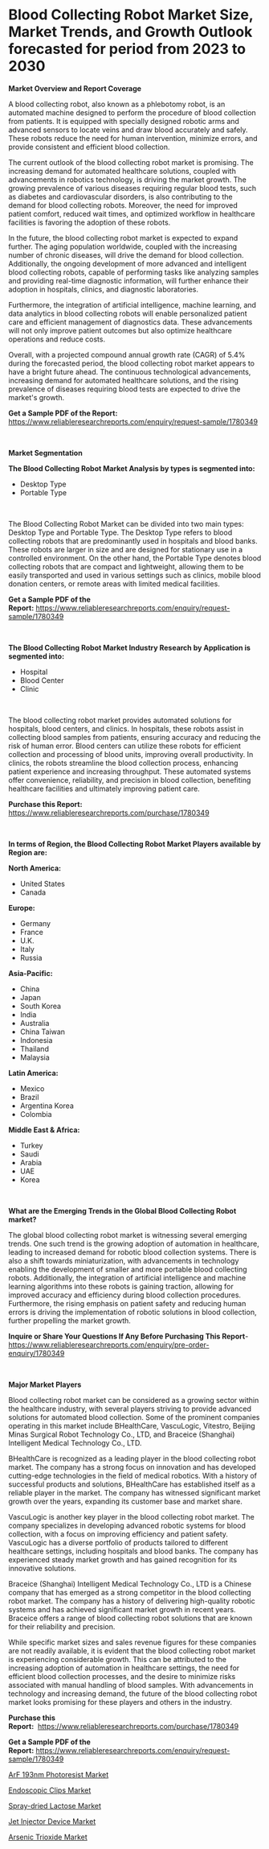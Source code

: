 <p><h1>Blood Collecting Robot Market Size, Market Trends, and Growth Outlook forecasted for period from 2023 to 2030</h1></p><p><strong>Market Overview and Report Coverage</strong></p>
<p><p>A blood collecting robot, also known as a phlebotomy robot, is an automated machine designed to perform the procedure of blood collection from patients. It is equipped with specially designed robotic arms and advanced sensors to locate veins and draw blood accurately and safely. These robots reduce the need for human intervention, minimize errors, and provide consistent and efficient blood collection.</p><p>The current outlook of the blood collecting robot market is promising. The increasing demand for automated healthcare solutions, coupled with advancements in robotics technology, is driving the market growth. The growing prevalence of various diseases requiring regular blood tests, such as diabetes and cardiovascular disorders, is also contributing to the demand for blood collecting robots. Moreover, the need for improved patient comfort, reduced wait times, and optimized workflow in healthcare facilities is favoring the adoption of these robots.</p><p>In the future, the blood collecting robot market is expected to expand further. The aging population worldwide, coupled with the increasing number of chronic diseases, will drive the demand for blood collection. Additionally, the ongoing development of more advanced and intelligent blood collecting robots, capable of performing tasks like analyzing samples and providing real-time diagnostic information, will further enhance their adoption in hospitals, clinics, and diagnostic laboratories.</p><p>Furthermore, the integration of artificial intelligence, machine learning, and data analytics in blood collecting robots will enable personalized patient care and efficient management of diagnostics data. These advancements will not only improve patient outcomes but also optimize healthcare operations and reduce costs.</p><p>Overall, with a projected compound annual growth rate (CAGR) of 5.4% during the forecasted period, the blood collecting robot market appears to have a bright future ahead. The continuous technological advancements, increasing demand for automated healthcare solutions, and the rising prevalence of diseases requiring blood tests are expected to drive the market's growth.</p></p>
<p><strong>Get a Sample PDF of the Report:</strong> <a href="https://www.reliableresearchreports.com/enquiry/request-sample/1780349">https://www.reliableresearchreports.com/enquiry/request-sample/1780349</a></p>
<p>&nbsp;</p>
<p><strong>Market Segmentation</strong></p>
<p><strong>The Blood Collecting Robot Market Analysis by types is segmented into:</strong></p>
<p><ul><li>Desktop Type</li><li>Portable Type</li></ul></p>
<p>&nbsp;</p>
<p><p>The Blood Collecting Robot Market can be divided into two main types: Desktop Type and Portable Type. The Desktop Type refers to blood collecting robots that are predominantly used in hospitals and blood banks. These robots are larger in size and are designed for stationary use in a controlled environment. On the other hand, the Portable Type denotes blood collecting robots that are compact and lightweight, allowing them to be easily transported and used in various settings such as clinics, mobile blood donation centers, or remote areas with limited medical facilities.</p></p>
<p><strong>Get a Sample PDF of the Report:</strong>&nbsp;<a href="https://www.reliableresearchreports.com/enquiry/request-sample/1780349">https://www.reliableresearchreports.com/enquiry/request-sample/1780349</a></p>
<p>&nbsp;</p>
<p><strong>The Blood Collecting Robot Market Industry Research by Application is segmented into:</strong></p>
<p><ul><li>Hospital</li><li>Blood Center</li><li>Clinic</li></ul></p>
<p>&nbsp;</p>
<p><p>The blood collecting robot market provides automated solutions for hospitals, blood centers, and clinics. In hospitals, these robots assist in collecting blood samples from patients, ensuring accuracy and reducing the risk of human error. Blood centers can utilize these robots for efficient collection and processing of blood units, improving overall productivity. In clinics, the robots streamline the blood collection process, enhancing patient experience and increasing throughput. These automated systems offer convenience, reliability, and precision in blood collection, benefiting healthcare facilities and ultimately improving patient care.</p></p>
<p><strong>Purchase this Report:</strong>&nbsp; <a href="https://www.reliableresearchreports.com/purchase/1780349">https://www.reliableresearchreports.com/purchase/1780349</a></p>
<p>&nbsp;</p>
<p><strong>In terms of Region, the Blood Collecting Robot Market Players available by Region are:</strong></p>
<p>
    <p> <strong> North America: </strong>
        <ul>
            <li>United States</li>
            <li>Canada</li>
        </ul>
        </p> 
    <p> <strong> Europe: </strong>
        <ul>
            <li>Germany</li>
            <li>France</li>
            <li>U.K.</li>
            <li>Italy</li>
            <li>Russia</li>
        </ul>
        </p> 
    <p> <strong> Asia-Pacific: </strong>
        <ul>
            <li>China</li>
            <li>Japan</li>
            <li>South Korea</li>
            <li>India</li>
            <li>Australia</li>
            <li>China Taiwan</li>
            <li>Indonesia</li>
            <li>Thailand</li>
            <li>Malaysia</li>
        </ul>
        </p> 
    <p> <strong> Latin America: </strong>
        <ul>
            <li>Mexico</li>
            <li>Brazil</li>
            <li>Argentina Korea</li>
            <li>Colombia</li>
        </ul>
        </p> 
    <p> <strong> Middle East & Africa: </strong>
        <ul>
            <li>Turkey</li>
            <li>Saudi</li>
            <li>Arabia</li>
            <li>UAE</li>
            <li>Korea</li>
        </ul>
    </p>
    </p>
<p>&nbsp;</p>
<p><strong>What are the Emerging Trends in the Global Blood Collecting Robot market?</strong></p>
<p><p>The global blood collecting robot market is witnessing several emerging trends. One such trend is the growing adoption of automation in healthcare, leading to increased demand for robotic blood collection systems. There is also a shift towards miniaturization, with advancements in technology enabling the development of smaller and more portable blood collecting robots. Additionally, the integration of artificial intelligence and machine learning algorithms into these robots is gaining traction, allowing for improved accuracy and efficiency during blood collection procedures. Furthermore, the rising emphasis on patient safety and reducing human errors is driving the implementation of robotic solutions in blood collection, further propelling the market growth.</p></p>
<p><strong>Inquire or Share Your Questions If Any Before Purchasing This Report</strong>- <a href="https://www.reliableresearchreports.com/enquiry/pre-order-enquiry/1780349">https://www.reliableresearchreports.com/enquiry/pre-order-enquiry/1780349</a></p>
<p>&nbsp;</p>
<p><strong>Major Market Players</strong></p>
<p><p>Blood collecting robot market can be considered as a growing sector within the healthcare industry, with several players striving to provide advanced solutions for automated blood collection. Some of the prominent companies operating in this market include BHealthCare, VascuLogic, Vitestro, Beijing Minas Surgical Robot Technology Co., LTD, and Braceice (Shanghai) Intelligent Medical Technology Co., LTD.</p><p>BHealthCare is recognized as a leading player in the blood collecting robot market. The company has a strong focus on innovation and has developed cutting-edge technologies in the field of medical robotics. With a history of successful products and solutions, BHealthCare has established itself as a reliable player in the market. The company has witnessed significant market growth over the years, expanding its customer base and market share.</p><p>VascuLogic is another key player in the blood collecting robot market. The company specializes in developing advanced robotic systems for blood collection, with a focus on improving efficiency and patient safety. VascuLogic has a diverse portfolio of products tailored to different healthcare settings, including hospitals and blood banks. The company has experienced steady market growth and has gained recognition for its innovative solutions.</p><p>Braceice (Shanghai) Intelligent Medical Technology Co., LTD is a Chinese company that has emerged as a strong competitor in the blood collecting robot market. The company has a history of delivering high-quality robotic systems and has achieved significant market growth in recent years. Braceice offers a range of blood collecting robot solutions that are known for their reliability and precision.</p><p>While specific market sizes and sales revenue figures for these companies are not readily available, it is evident that the blood collecting robot market is experiencing considerable growth. This can be attributed to the increasing adoption of automation in healthcare settings, the need for efficient blood collection processes, and the desire to minimize risks associated with manual handling of blood samples. With advancements in technology and increasing demand, the future of the blood collecting robot market looks promising for these players and others in the industry.</p></p>
<p><strong>Purchase this Report:</strong>&nbsp;&nbsp;<a href="https://www.reliableresearchreports.com/purchase/1780349">https://www.reliableresearchreports.com/purchase/1780349</a></p>
<p></p>
<p><strong>Get a Sample PDF of the Report:</strong>&nbsp;<a href="https://www.reliableresearchreports.com/enquiry/request-sample/1780349">https://www.reliableresearchreports.com/enquiry/request-sample/1780349</a></p>
<p><p><a href="https://github.com/rahu1501/Market-Research-Report-List-1/blob/main/arf-193nm-photoresist-market.md">ArF 193nm Photoresist Market</a></p><p><a href="https://www.linkedin.com/pulse/endoscopic-clips-market-size-growth-forecast-from-2023-o4uoc/">Endoscopic Clips Market</a></p><p><a href="https://github.com/rahu1503/Market-Research-Report-List-1/blob/main/spray-dried-lactose-market.md">Spray-dried Lactose Market</a></p><p><a href="https://www.linkedin.com/pulse/jet-injector-device-market-size-growth-forecast-from-htn1c/">Jet Injector Device Market</a></p><p><a href="https://medium.com/@karleeprice82/arsenic-trioxide-market-insight-market-trends-growth-forecasted-from-2023-to-2030-f4bf9e7f82d9">Arsenic Trioxide Market</a></p></p>